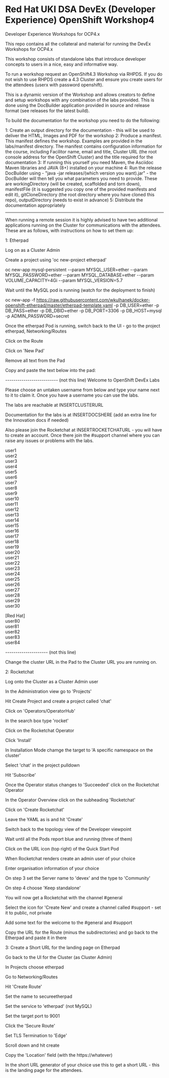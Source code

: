 # Red Hat UKI DSA DevEx (Developer Experience) OpenShift Workshop4
Developer Experience Workshops for OCP4.x

This repo contains all the collateral and material for running the DevEx Workshops for OCP4.x

This workshop consists of standalone labs that introduce developer concepts to users in a nice, easy and informative way. 

To run a workshop request an OpenShift4.3 Workshop via RHPDS. If you do not wish to use RHPDS create a 4.3 Cluster and ensure you create users for the attendees (userx with password openshift).

This is a dynamic version of the Workshop and allows creators to define and setup workshops with any combination of the labs provided. This is done using the
DocBuilder application provided in source and release format (see releases for the latest build).

To build the documentation for the workshop you need to do the following:

1: Create an output directory for the documentation - this will be used to deliver the HTML, Images and PDF for the workshop
2: Produce a manifest. This manifest defines the workshop. Examples are provided in the labs/manifest directory. The manifest contains configuration information for the course, including Facilitor name, email and title, Cluster URL (the root console address for the OpenShift Cluster) and the title required for the documentation
3: If running this yourself you need Maven, the Asciidoc Maven libraries and JAVA (8+) installed on your machine
4: Run the release DocBuilder using - "java -jar releases/(which version you want).jar" - the DocBuilder will then tell you what parameters you need to provide. These are workingDirectory (will be created, scaffolded and torn down), manifestFile (it is suggested you copy one of the provided manifests and edit it), gitCloneDirectory (the root directory where you have cloned this repo), outputDirectory (needs to exist in advance)
5: Distribute the documentation appropriately

------------------------------------------------------------

When running a remote session it is highly advised to have two additional applications running on the Cluster for communications with the attendees. These are as follows, with instructions on how to set them up:

1: Etherpad

Log on as a Cluster Admin

Create a project using 'oc new-project etherpad'

oc new-app mysql-persistent --param MYSQL_USER=ether --param MYSQL_PASSWORD=ether --param MYSQL_DATABASE=ether --param VOLUME_CAPACITY=4Gi --param MYSQL_VERSION=5.7

Wait until the MySQL pod is running (watch for the deployment to finish)

oc new-app -f https://raw.githubusercontent.com/wkulhanek/docker-openshift-etherpad/master/etherpad-template.yaml -p DB_USER=ether -p DB_PASS=ether -p DB_DBID=ether -p DB_PORT=3306 -p DB_HOST=mysql -p ADMIN_PASSWORD=secret

Once the etherpad Pod is running, switch back to the UI - go to the project etherpad, Networking/Routes

Click on the Route

Click on 'New Pad'

Remove all text from the Pad

Copy and paste the text below into the pad:

-------------------------- (not this line)
Welcome to OpenShift DevEx Labs

Please choose an untaken username from below and type your name next to it to claim it. Once you have a username you can use the labs.

The labs are reachable at INSERTCLUSTERURL

Documentation for the labs is at INSERTDOCSHERE (add an extra line for the Innovation docs if needed)

Also please join the Rocketchat at INSERTROCKETCHATURL - you will have to create an account. Once there join the #support channel where you can raise any issues or problems with the labs.

user1  
user2  
user3  
user4  
user5  
user6  
user7  
user8  
user9  
user10  
user11  
user12  
user13  
user14  
user15  
user16  
user17  
user18  
user19  
user20  
user21  
user22  
user23  
user24  
user25  
user26  
user27  
user28  
user29  
user30  
  
[Red Hat]  
user80  
user81  
user82  
user83  
user84  

--------------------- (not this line)

Change the cluster URL in the Pad to the Cluster URL you are running on.

2: Rocketchat

Log onto the Cluster as a Cluster Admin user

In the Administration view go to 'Projects'

Hit Create Project and create a project called 'chat'

Click on 'Operators/OperatorHub'

In the search box type 'rocket'

Click on the Rocketchat Operator

Click 'Install'

In Installation Mode chamge the target to 'A specific namespace on the cluster'

Select 'chat' in the project pulldown

Hit 'Subscribe'

Once the Operator status changes to 'Succeeded' click on the Rocketchat Operator

In the Operator Overview click on the subheading 'Rocketchat'

Click on 'Create Rocketchat'

Leave the YAML as is and hit 'Create'

Switch back to the topology view of the Developer viewpoint

Wait until all the Pods report blue and running (three of them)

Click on the URL icon (top right) of the Quick Start Pod

When Rocketchat renders create an admin user of your choice

Enter organisation information of your choice

On step 3 set the Server name to 'devex' and the type to 'Community'

On step 4 choose 'Keep standalone'

You will now get a Rocketchat with the channel #general

Select the icon for 'Create New' and create a channel called #support - set it to public, not private

Add some text for the welcome to the #general and #support

Copy the URL for the Route (minus the subdirectories) and go back to the Etherpad and paste it in there

3: Create a Short URL for the landing page on Etherpad

Go back to the UI for the Cluster (as Cluster Admin)

In Projects choose etherpad

Go to Networking/Routes

Hit 'Create Route'

Set the name to secureetherpad

Set the service to 'etherpad' (not MySQL)

Set the target port to 9001

Click the 'Secure Route'

Set TLS Termination to 'Edge'

Scroll down and hit create

Copy the 'Location' field (with the https://whatever)

In the short URL generator of your choice use this to get a short URL - this is the landing page for the attendees.
